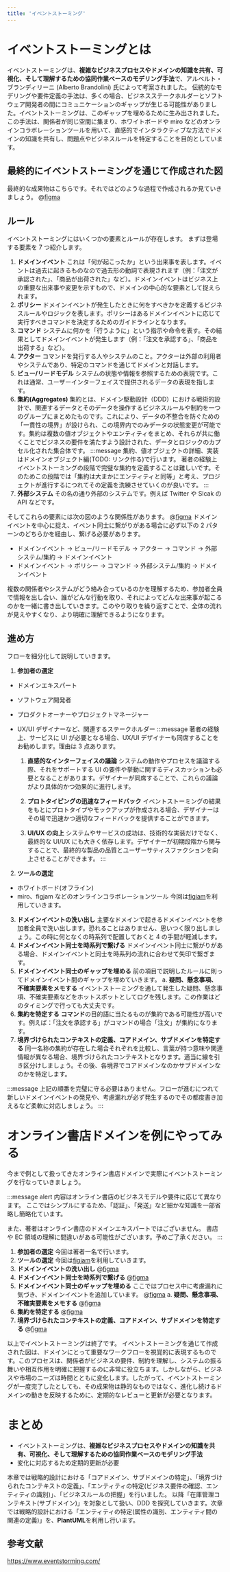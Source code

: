 ```yaml
---
title: 'イベントストーミング'
---
```


# イベントストーミングとは

イベントストーミングは、**複雑なビジネスプロセスやドメインの知識を共有、可視化、そして理解するための協同作業ベースのモデリング手法**で、アルベルト・ブランディリーニ (Alberto Brandolini) 氏によって考案されました。
伝統的なモデリングや要件定義の手法は、多くの場合、ビジネスステークホルダーとソフトウェア開発者の間にコミュニケーションのギャップが生じる可能性がありました。イベントストーミングは、このギャップを埋めるために生み出されました。この手法は、関係者が同じ空間に集まり、ホワイトボードや miro などのオンラインコラボレーションツールを用いて、直感的でインタラクティブな方法でドメインの知識を共有し、問題点やビジネスルールを特定することを目的としています。

## 最終的にイベントストーミングを通じて作成された図

最終的な成果物はこちらです。それではどのような過程で作成されるか見ていきましょう。
@[figma](https://www.figma.com/file/g04nAogGCGgM62IKXHUSLT/Online-bookstore?type=whiteboard&node-id=843-1791&t=hvtQJVFBGW90SwuN-0)

## ルール

イベントストーミングにはいくつかの要素とルールが存在します。
まずは登場する要素を 7 つ紹介します。

1. **ドメインイベント**
   これは「何が起こったか」という出来事を表します。イベントは過去に起きるものなので過去形の動詞で表現されます（例：「注文が承認された」、「商品が出荷された」など）。ドメインイベントはビジネス上の重要な出来事や変更を示すもので、ドメインの中心的な要素として捉えられます。
2. **ポリシー**
   ドメインイベントが発生したときに何をすべきかを定義するビジネスルールやロジックを表します。ポリシーはあるドメインイベントに応じて実行すべきコマンドを決定するためのガイドラインとなります。
3. **コマンド**
   システムに何かを「行うように」という指示や命令を表す。その結果としてドメインイベントが発生します（例：「注文を承認する」、「商品を出荷する」など）。
4. **アクター**
   コマンドを発行する人やシステムのこと。アクターは外部の利用者やシステムであり、特定のコマンドを通じてドメインと対話します。
5. **ビュー/リードモデル**
   システムの状態や情報を参照するための表現です。これは通常、ユーザーインターフェイスで提供されるデータの表現を指します。
6. **集約(Aggregates)**
   集約とは、ドメイン駆動設計（DDD）における戦術的設計で、関連するデータとそのデータを操作するビジネスルールや制約を一つのグループにまとめたものです。これにより、データの不整合を防ぐための「一貫性の境界」が設けられ、この境界内でのみデータの状態変更が可能です。集約は複数の値オブジェクトやエンティティをまとめ、それらが共に働くことでビジネスの要件を満たすよう設計された、データとロジックのカプセル化された集合体です。
   :::message
   集約、値オブジェクトの詳細、実装はドメインオブジェクト編(TODO: リンク作る)で行います。
   著者の経験上イベントストーミングの段階で完璧な集約を定義することは難しいです。そのためこの段階では「集約は大まかにエンティティと同等」と考え、プロジェクトが進行するにつれてその定義を洗練させていくのが良いです。
   :::
7. **外部システム**
   その名の通り外部のシステムです。例えば Twitter や Slcak の API などです。

そしてこれらの要素には次の図のような関係性があります。
@[figma](https://www.figma.com/file/g04nAogGCGgM62IKXHUSLT/Online-bookstore?type=whiteboard&node-id=10-1551&t=ppbGdPusmMcJCkrs-0)
ドメインイベントを中心に捉え、イベント同士に繋がりがある場合に必ず以下の 2 パターンのどちらかを経由し、繋げる必要があります。

- ドメインイベント -> ビュー/リードモデル -> アクター -> コマンド -> 外部システム/集約 -> ドメインイベント
- ドメインイベント -> ポリシー -> コマンド -> 外部システム/集約 -> ドメインイベント

複数の関係者やシステムがどう絡み合っているのかを理解するため、参加者全員で情報を出し合い、誰がどんな行動を取り、それによってどんな出来事が起こるのかを一緒に書き出していきます。このやり取りを繰り返すことで、全体の流れが見えやすくなり、より明確に理解できるようになります。

## 進め方

フローを細分化して説明していきます。

1. **参加者の選定**

- ドメインエキスパート
- ソフトウェア開発者
- プロダクトオーナーやプロジェクトマネージャー
- UX/UI デザイナーなど、関連するステークホルダー
  :::message
  著者の経験上、サービスに UI が必要となる場合、UX/UI デザイナーも同席することをお勧めします。理由は 3 点あります。

  1. **直感的なインターフェイスの議論**
     システムの動作やプロセスを議論する際、それをサポートする UI の要件や挙動に関するディスカッションも必要となることがあります。デザイナーが同席することで、これらの議論がより具体的かつ効果的に進行します。

  2. **プロトタイピングの迅速なフィードバック**
     イベントストーミングの結果をもとにプロトタイプやモックアップが作成される場合、デザイナーはその場で迅速かつ適切なフィードバックを提供することができます。

  3. **UI/UX の向上**
     システムやサービスの成功は、技術的な実装だけでなく、最終的な UI/UX にも大きく依存します。デザイナーが初期段階から関与することで、最終的な製品の品質とユーザーサティスファクションを向上させることができます。
     :::

2. **ツールの選定**

- ホワイトボード(オフライン)
- miro、figjam などのオンラインコラボレーションツール
  今回は[figjam](https://www.figma.com/ja/figjam/)を利用していきます。

3. **ドメインイベントの洗い出し**
   主要なドメインで起きるドメインイベントを参加者全員で洗い出します。恐れることはありません、思いつく限り出しましょう。この時に何となくの時系列で配置しておくと 4 の手間が軽減します。
4. **ドメインイベント同士を時系列で繋げる**
   ドメインイベント同士に繋がりがある場合、ドメインイベントと同士を時系列の流れに合わせて矢印で繋ぎます。
5. **ドメインイベント同士のギャップを埋める**
   前の項目で説明したルールに則ってドメインイベント間のギャップを埋めていきます。
   a. **疑問、懸念事項、不確実要素をメモする**
   イベントストーミングを通して発生した疑問、懸念事項、不確実要素などをホットスポットとしてログを残します。この作業はどのタイミングで行っても大丈夫です。
6. **集約を特定する**
   **コマンド**の目的語に当たるものが集約である可能性が高いです。例えば：「注文を承認する」がコマンドの場合「注文」が集約になります。
7. **境界づけられたコンテキストの定義、コアドメイン、サブドメインを特定する**
   同一名称の集約が存在した場合それぞれを比較し、言葉が持つ意味や関連情報が異なる場合、境界づけられたコンテキストとなります。適当に線を引き区分けしましょう。その後、各境界でコアドメインなのかサブドメインなのかを特定します。

:::message
上記の順番を完璧に守る必要はありません。フローが進むにつれて新しいドメインイベントの発見や、考慮漏れが必ず発生するのでその都度書き加えるなど柔軟に対応しましょう。
:::

# オンライン書店ドメインを例にやってみる

今まで例として扱ってきたオンライン書店ドメインで実際にイベントストーミングを行なっていきましょう。

:::message alert
内容はオンライン書店のビジネスモデルや要件に応じて異なります。
ここではシンプルにするため、「認証」、「発送」など細かな知識を一部省略し簡略化ています。

また、著者はオンライン書店のドメインエキスパートではございません。
書店や EC 領域の理解に間違いがある可能性がございます。予めご了承ください。
:::

1. **参加者の選定**
   今回は著者一名で行います。
2. **ツールの選定**
   今回は[figjam](https://www.figma.com/ja/figjam/)を利用していきます。
3. **ドメインイベントの洗い出し**
   @[figma](https://www.figma.com/file/g04nAogGCGgM62IKXHUSLT/Online-bookstore?type=whiteboard&node-id=1-1547&t=ppbGdPusmMcJCkrs-0)
4. **ドメインイベント同士を時系列で繋げる**
   @[figma](https://www.figma.com/file/g04nAogGCGgM62IKXHUSLT/Online-bookstore?type=whiteboard&node-id=332-553&t=P5SgzhzwPW6aWrpT-0)
5. **ドメインイベント同士のギャップを埋める**
   ここではプロセス中に考慮漏れに気づき、ドメインイベントを追加しています。
   @[figma](https://www.figma.com/file/g04nAogGCGgM62IKXHUSLT/Online-bookstore?type=whiteboard&node-id=486-862&t=3OOKVvzzGCmuQPXD-0)
   a. **疑問、懸念事項、不確実要素をメモする**
   @[figma](https://www.figma.com/file/g04nAogGCGgM62IKXHUSLT/Online-bookstore?type=whiteboard&node-id=729-1163&t=vWwcw54QwFOojvjC-0)
6. **集約を特定する**
   @[figma](https://www.figma.com/file/g04nAogGCGgM62IKXHUSLT/Online-bookstore?type=whiteboard&node-id=729-1434&t=vWwcw54QwFOojvjC-0)
7. **境界づけられたコンテキストの定義、コアドメイン、サブドメインを特定する**
   @[figma](https://www.figma.com/file/g04nAogGCGgM62IKXHUSLT/Online-bookstore?type=whiteboard&node-id=843-1791&t=hvtQJVFBGW90SwuN-0)

以上でイベントストーミングは終了です。
イベントストーミングを通じて作成された図は、ドメインにとって重要なワークフローを視覚的に表現するものです。このプロセスは、関係者がビジネスの要件、制約を理解し、システムの振る舞いや相互作用を明確に把握するのに非常に役立ちます。しかしながら、ビジネスや市場のニーズは時間とともに変化します。したがって、イベントストーミングが一度完了したとしても、その成果物は静的なものではなく、進化し続けるドメインの動きを反映するために、定期的なレビューと更新が必要となります。

# まとめ

- イベントストーミングは、**複雑なビジネスプロセスやドメインの知識を共有、可視化、そして理解するための協同作業ベースのモデリング手法**
- 変化に対応するため定期的更新が必要

本章では戦略的設計における「コアドメイン、サブドメインの特定」、「境界づけられたコンテキストの定義」、「エンティティの特定(ビジネス要件の確認、エンティティの識別)」、「ビジネスルールの把握」を行いました。
以降「在庫管理コンテキスト(サブドメイン)」を対象として扱い、DDD を探究していきます。次章では戦略的設計における「エンティティの特定(属性の識別、エンティティ間の関連の定義)」を、**PlantUML**を利用し行います。

## 参考文献

https://www.eventstorming.com/
